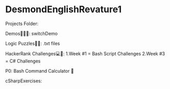 # DesmondEnglishRevature1

Projects Folder:

Demos👨🏽‍💻:
switchDemo

Logic Puzzles🧩🧠:
.txt files

HackerRank Challenges💻📝:
1.Week #1 = Bash Script Challenges
2.Week #3 = C# Challenges

P0:
Bash Command Calculator 🧮

cSharpExercises:
